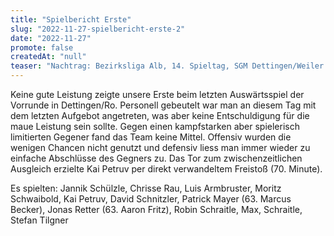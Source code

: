 ```yaml
---
title: "Spielbericht Erste"
slug: "2022-11-27-spielbericht-erste-2"
date: "2022-11-27"
promote: false
createdAt: "null"
teaser: "Nachtrag: Bezirksliga Alb, 14. Spieltag, SGM Dettingen/Weiler - SV Walddorf 2:1 (1:0)"
---
```

Keine gute Leistung zeigte unsere Erste beim letzten Auswärtsspiel der Vorrunde in Dettingen/Ro. Personell gebeutelt war man an diesem Tag mit dem letzten Aufgebot angetreten, was aber keine Entschuldigung für die maue Leistung sein sollte. Gegen einen kampfstarken aber spielerisch limitierten Gegener fand das Team keine Mittel. Offensiv wurden die wenigen Chancen nicht genutzt und defensiv liess man immer wieder zu einfache Abschlüsse des Gegners zu. Das Tor zum zwischenzeitlichen Ausgleich erzielte Kai Petruv per direkt verwandeltem Freistoß (70. Minute).

Es spielten: Jannik Schülzle, Chrisse Rau, Luis Armbruster, Moritz Schwaibold, Kai Petruv, David Schnitzler, Patrick Mayer (63. Marcus Becker), Jonas Retter (63. Aaron Fritz), Robin Schraitle, Max, Schraitle, Stefan Tilgner
